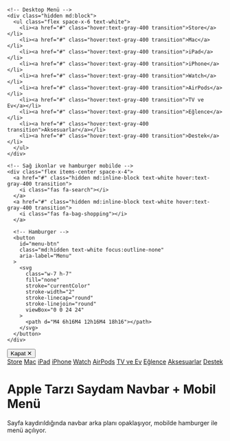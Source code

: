 

  <!-- Navbar Start -->
  <nav
    id="navbar"
    class="fixed top-0 left-0 w-full flex items-center justify-between px-6 py-3 border-b border-gray-300 text-sm text-white bg-white/10 backdrop-blur-md z-50 transition-colors duration-300"
  >
    <!-- Logo -->
    <div class="text-2xl cursor-pointer">
      <i class="fa-brands fa-apple"></i>
    </div>

    <!-- Desktop Menü -->
    <div class="hidden md:block">
      <ul class="flex space-x-6 text-white">
        <li><a href="#" class="hover:text-gray-400 transition">Store</a></li>
        <li><a href="#" class="hover:text-gray-400 transition">Mac</a></li>
        <li><a href="#" class="hover:text-gray-400 transition">iPad</a></li>
        <li><a href="#" class="hover:text-gray-400 transition">iPhone</a></li>
        <li><a href="#" class="hover:text-gray-400 transition">Watch</a></li>
        <li><a href="#" class="hover:text-gray-400 transition">AirPods</a></li>
        <li><a href="#" class="hover:text-gray-400 transition">TV ve Ev</a></li>
        <li><a href="#" class="hover:text-gray-400 transition">Eğlence</a></li>
        <li><a href="#" class="hover:text-gray-400 transition">Aksesuarlar</a></li>
        <li><a href="#" class="hover:text-gray-400 transition">Destek</a></li>
      </ul>
    </div>

    <!-- Sağ ikonlar ve hamburger mobilde -->
    <div class="flex items-center space-x-4">
      <a href="#" class="hidden md:inline-block text-white hover:text-gray-400 transition">
        <i class="fas fa-search"></i>
      </a>
      <a href="#" class="hidden md:inline-block text-white hover:text-gray-400 transition">
        <i class="fas fa-bag-shopping"></i>
      </a>

      <!-- Hamburger -->
      <button
        id="menu-btn"
        class="md:hidden text-white focus:outline-none"
        aria-label="Menu"
      >
        <svg
          class="w-7 h-7"
          fill="none"
          stroke="currentColor"
          stroke-width="2"
          stroke-linecap="round"
          stroke-linejoin="round"
          viewBox="0 0 24 24"
        >
          <path d="M4 6h16M4 12h16M4 18h16"></path>
        </svg>
      </button>
    </div>
  </nav>
  <!-- Navbar End -->

  <!-- Mobil Menü -->
  <div
    id="mobile-menu"
    class="fixed inset-0 bg-black bg-opacity-50 backdrop-blur-sm hidden z-40"
  >
    <div class="bg-white bg-opacity-90 backdrop-blur-md w-64 h-full p-6 shadow-lg">
      <button
        id="close-btn"
        class="mb-8 text-gray-700 hover:text-gray-900 font-semibold focus:outline-none"
      >
        Kapat ✕
      </button>
      <nav class="flex flex-col space-y-4 text-gray-800 font-medium">
        <a href="#" class="hover:text-gray-600">Store</a>
        <a href="#" class="hover:text-gray-600">Mac</a>
        <a href="#" class="hover:text-gray-600">iPad</a>
        <a href="#" class="hover:text-gray-600">iPhone</a>
        <a href="#" class="hover:text-gray-600">Watch</a>
        <a href="#" class="hover:text-gray-600">AirPods</a>
        <a href="#" class="hover:text-gray-600">TV ve Ev</a>
        <a href="#" class="hover:text-gray-600">Eğlence</a>
        <a href="#" class="hover:text-gray-600">Aksesuarlar</a>
        <a href="#" class="hover:text-gray-600">Destek</a>
      </nav>
    </div>
    <div
      id="overlay"
      class="flex-1"
      aria-label="Close mobile menu by clicking outside"
    ></div>
  </div>

  <!-- Sayfa içeriği örnek -->
  <main class="pt-20 max-w-7xl mx-auto p-4">
    <h1 class="text-4xl font-bold mb-6">Apple Tarzı Saydam Navbar + Mobil Menü</h1>
    <p>Sayfa kaydırıldığında navbar arka planı opaklaşıyor, mobilde hamburger ile menü açılıyor.</p>
  </main>

  <script>
    const menuBtn = document.getElementById("menu-btn");
    const mobileMenu = document.getElementById("mobile-menu");
    const closeBtn = document.getElementById("close-btn");
    const overlay = document.getElementById("overlay");
    const navbar = document.getElementById("navbar");

    // Menü açma kapama
    menuBtn.addEventListener("click", () => {
      mobileMenu.classList.remove("hidden");
      document.body.style.overflow = "hidden"; // scroll kilitle
    });
    closeBtn.addEventListener("click", () => {
      mobileMenu.classList.add("hidden");
      document.body.style.overflow = "auto"; // scroll aç
    });
    overlay.addEventListener("click", () => {
      mobileMenu.classList.add("hidden");
      document.body.style.overflow = "auto";
    });

    // Scroll ile navbar arka plan değişimi
    window.addEventListener("scroll", () => {
      if (window.scrollY > 30) {
        navbar.classList.remove("bg-white/10", "backdrop-blur-md", "text-white");
        navbar.classList.add("bg-white", "text-gray-800", "border-gray-200");
      } else {
        navbar.classList.add("bg-white/10", "backdrop-blur-md", "text-white");
        navbar.classList.remove("bg-white", "text-gray-800", "border-gray-200");
      }
    });
  </script>
</body>
</html>
